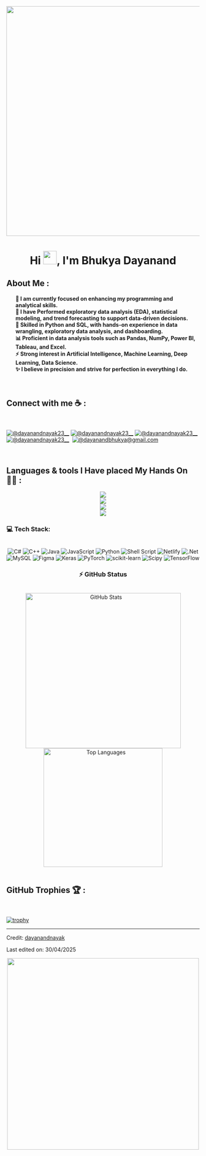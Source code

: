
  <div align="center" width="50">
     <p><img src = "https://i.pinimg.com/736x/6a/b0/4d/6ab04d7cee29ee80a53b84bc6ecd8d6d.jpg" width ="600"> </p>
</div>
<h1 align="center">Hi <img src="https://media.giphy.com/media/hvRJCLFzcasrR4ia7z/giphy.gif" width="35">, I'm Bhukya Dayanand</h1>
<h2 id="about-me">About Me :</h2>
<ul>
 <h4>
  🌱 <b>I am currently focused on enhancing my programming and analytical skills.</b><br>
  🔭 <b>I have Performed exploratory data analysis (EDA), statistical modeling, and trend forecasting to support data-driven decisions.</b><br>
  💬 <b>Skilled in Python and SQL, with hands-on experience in data wrangling, exploratory data analysis, and dashboarding.</b><br>
  📊 <b>Proficient in data analysis tools such as Pandas, NumPy, Power BI, Tableau, and Excel.</b><br>
  ⚡ <b>Strong interest in Artificial Intelligence, Machine Learning, Deep Learning, Data Science.</b><br>
  ✨ <b>I believe in precision and strive for perfection in everything I do.</b>
</h4>
<div align="left"></div>

</ul>
<br>
<h2 id="connect-with-me-">Connect with me ☕ :</h2>
<br>
<p><a href="https://www.instagram.com/dayanandnayak23__?igsh=dHExcHd6OTNwbXc1"><img src="https://img.icons8.com/fluency/48/000000/instagram-new.png" alt="@dayanandnayak23__" title="dayanandnayak23__"></a> <a href=" https://www.facebook.com/dayanand.bhukya.1"><img src="https://img.icons8.com/fluency/48/000000/facebook.png" alt="@dayanandnayak23__" title=" @dayanandnayak23__"></a> <a href="https://www.linkedin.com/in/dayanandbhukya123/"><img src="https://img.icons8.com/fluency/48/000000/linkedin.png" alt="@dayanandnayak23__" title="@dayanandnayak23__"></a> <a href="https://x.com/DayanandBhukya?t=-TvyVUrbIw6cnMZmRly9_Q&s=09"><img src="https://img.icons8.com/fluency/48/000000/twitter-squared.png" alt="@dayanandnayak23__" title="@dayanandnayak23__"></a> <a href="phn:9392553918"><img src="https://img.icons8.com/fluency/48/000000/phone-disconnected.png" alt="" title="@9392553918"></a> <a href="dayanandbhukya@gmail.com"><img src="https://img.icons8.com/fluency/48/000000/apple-mail.png" alt="@dayanandbhukya@gmail.com" title="@dayanandbhukya@gmail.com"></a></p>
<br>
<h2 id="what-i-am-good-at-"> Languages & tools I Have placed My Hands On 🧑‍💻 :</h2>
<div align="center">
  <img src="https://skillicons.dev/icons?i=mongodb,gitlab,raspberrypi,arduino,nextjs,tailwind" /><br>
    <img src="https://skillicons.dev/icons?i=html,css,vscode,github,git,pycharm" /><br>
    <img src="https://skillicons.dev/icons?i=c,bash,ubuntu,python,javascript,mysql" /><br>
    <img src="https://skillicons.dev/icons?i=cpp,cs,java,htmx,atom,pwsh" /><br>
</div>
 <h3>💻 Tech Stack:</h3>
     <br/>
  <div align="center">
   <img src="https://img.shields.io/badge/c%23-%23239120.svg?style=for-the-badge&logo=csharp&logoColor=white" alt="C#" /> 
  <img src="https://img.shields.io/badge/c++-%2300599C.svg?style=for-the-badge&logo=c%2B%2B&logoColor=white" alt="C++" />
  <img src="https://img.shields.io/badge/java-%23ED8B00.svg?style=for-the-badge&logo=openjdk&logoColor=white" alt="Java" />
  <img src="https://img.shields.io/badge/javascript-%23323330.svg?style=for-the-badge&logo=javascript&logoColor=%23F7DF1E" alt="JavaScript" />
  <img src="https://img.shields.io/badge/python-3670A0?style=for-the-badge&logo=python&logoColor=ffdd54" alt="Python" />
  <img src="https://img.shields.io/badge/shell_script-%23121011.svg?style=for-the-badge&logo=gnu-bash&logoColor=white" alt="Shell Script" />
  <img src="https://img.shields.io/badge/netlify-%23000000.svg?style=for-the-badge&logo=netlify&logoColor=#00C7B7" alt="Netlify" />
  <img src="https://img.shields.io/badge/.NET-5C2D91?style=for-the-badge&logo=.net&logoColor=white" alt=".Net" />
  <img src="https://img.shields.io/badge/mysql-4479A1.svg?style=for-the-badge&logo=mysql&logoColor=white" alt="MySQL" />
  <img src="https://img.shields.io/badge/figma-%23F24E1E.svg?style=for-the-badge&logo=figma&logoColor=white" alt="Figma" />
  <img src="https://img.shields.io/badge/Keras-%23D00000.svg?style=for-the-badge&logo=Keras&logoColor=white" alt="Keras" />
  <img src="https://img.shields.io/badge/PyTorch-%23EE4C2C.svg?style=for-the-badge&logo=PyTorch&logoColor=white" alt="PyTorch" />
  <img src="https://img.shields.io/badge/scikit--learn-%23F7931E.svg?style=for-the-badge&logo=scikit-learn&logoColor=white" alt="scikit-learn" />
  <img src="https://img.shields.io/badge/SciPy-%230C55A5.svg?style=for-the-badge&logo=scipy&logoColor=%white" alt="Scipy" />
  <img src="https://img.shields.io/badge/TensorFlow-%23FF6F00.svg?style=for-the-badge&logo=TensorFlow&logoColor=white" alt="TensorFlow" />
  </div>
  <div align="center"> 
  </div>
  <!-- GitHub Stats -->
<h3 align="center">⚡ GitHub Status</h3>
<br>
<div align="center">
  <img width="405" src="https://github-readme-stats.vercel.app/api?username=dayanandnayak23&count_private=true&show_icons=true&theme=default&rank_icon=github&border_radius=10" alt="GitHub Stats"/>
  
  <img width="310" src="https://github-readme-stats.vercel.app/api/top-langs/?username=dayanandnayak23&theme=default&hide_border=false&include_all_commits=false&count_private=false&layout=compact" alt="Top Languages"/>
</div>
<br> 
<h2 id="github-thropies-">GitHub Trophies 🏆 :</h2>
<br>
<p>
  <a href="https://github.com/dayanandnayak23/github-profile-trophy">
    <img src="https://github-profile-trophy.vercel.app/?username=dayanandnayak23" alt="trophy">
  </a>
</p>
<hr>
<p>Credit: <a href="https://github.com/dayanandnayak23">dayanandnayak</a></p>
<p>Last edited on: 30/04/2025</p> 
 <div align="center" width="50">
     <p><img src ="https://i.pinimg.com/736x/ef/ab/90/efab90ab1779335eff9dd16710d536a3.jpg" width ="500"> </p>
</div>
